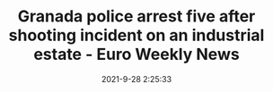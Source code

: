 ---
"title": "Granada police arrest five after shooting incident on an industrial estate - Euro Weekly News"
"date": "2021-9-28 2:25:33"
"feed_name": "GOOGLENEWSINDUSTRIAL"
"feed_website": "https://news.google.com/search?q=industrial%2Bincident&hl=en-US&gl=US&ceid=US:en"
"feed_rss": "https://news.google.com/rss/search?q=industrial%2Bincident&hl=en-US&gl=US&ceid=US:en"
"link": "https://www.euroweeklynews.com/2021/09/28/granada-police-arrest-five-after-shooting-incident-on-an-industrial-estate/"
"file": "_posts/2021-1-1-0b31dda8fffb15671870dc24bb6f9b165e73c4ad.md"
"accident": "1"
"drilling": "0"
"dead": "0"
"injured": "5"
"where": "industrial site"
"place": "Granada"
---